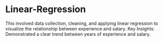 # Linear-Regression
 This involved data collection, cleaning, and applying linear regression to visualize the relationship between experience and salary. Key Insights:  Demonstrated a clear trend between years of experience and salary.
